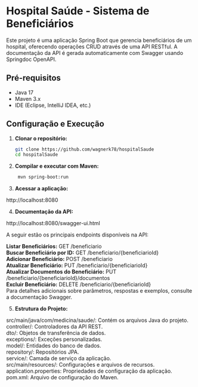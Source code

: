 # Hospital Saúde - Sistema de Beneficiários

Este projeto é uma aplicação Spring Boot que gerencia beneficiários de um hospital, oferecendo operações CRUD através de uma API RESTful. A documentação da API é gerada automaticamente com Swagger usando Springdoc OpenAPI.

## Pré-requisitos

- Java 17
- Maven 3.x
- IDE (Eclipse, IntelliJ IDEA, etc.)

## Configuração e Execução

1. **Clonar o repositório:**

   ```bash
   git clone https://github.com/wagnerk78/hospitalSaude
   cd hospitalSaude

2. **Compilar e executar com Maven:**

   ```bash
    mvn spring-boot:run


3. **Acessar a aplicação:**
   
  http://localhost:8080

4. **Documentação da API:**

http://localhost:8080/swagger-ui.html

A seguir estão os principais endpoints disponíveis na API:

<b>Listar Beneficiários:</b> GET /beneficiario <br>
<b>Buscar Beneficiário por ID:</b> GET /beneficiario/{beneficiarioId}  <br>
<b>Adicionar Beneficiário:</b> POST /beneficiario  <br>
<b>Atualizar Beneficiário:</b> PUT /beneficiario/{beneficiarioId}  <br>
<b>Atualizar Documentos do Beneficiário:</b> PUT /beneficiario/{beneficiarioId}/documentos  <br>
<b>Excluir Beneficiário:</b> DELETE /beneficiario/{beneficiarioId}  <br>
Para detalhes adicionais sobre parâmetros, respostas e exemplos, consulte a documentação Swagger.  <br>

5. **Estrutura do Projeto:**

src/main/java/com/medicina/saude/: Contém os arquivos Java do projeto.<br>
controller/: Controladores da API REST.<br>
dto/: Objetos de transferência de dados.<br>
exceptions/: Exceções personalizadas.<br>
model/: Entidades do banco de dados.<br>
repository/: Repositórios JPA.<br>
service/: Camada de serviço da aplicação.<br>
src/main/resources/: Configurações e arquivos de recursos.<br>
application.properties: Propriedades de configuração da aplicação.<br>
pom.xml: Arquivo de configuração do Maven.<br>






  
